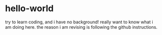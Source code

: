 # hello-world
try to learn coding, and i have no background! 
really want to know what i am doing here.
the reason i am revising is following the github instructions.
